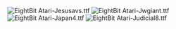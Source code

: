 ![EightBit Atari-Jesusavs.ttf](https://github.com/ChoccyHobNob/EightBit-Atari-Fonts/blob/master/J/EightBit%20Atari-Jesusavs-sample.png "EightBit Atari-Jesusavs.ttf") ![EightBit Atari-Jwgiant.ttf](https://github.com/ChoccyHobNob/EightBit-Atari-Fonts/blob/master/J/EightBit%20Atari-Jwgiant-sample.png "EightBit Atari-Jwgiant.ttf") ![EightBit Atari-Japan4.ttf](https://github.com/ChoccyHobNob/EightBit-Atari-Fonts/blob/master/J/EightBit%20Atari-Japan4-sample.png "EightBit Atari-Japan4.ttf") ![EightBit Atari-Judicial8.ttf](https://github.com/ChoccyHobNob/EightBit-Atari-Fonts/blob/master/J/EightBit%20Atari-Judicial8-sample.png "EightBit Atari-Judicial8.ttf") 
